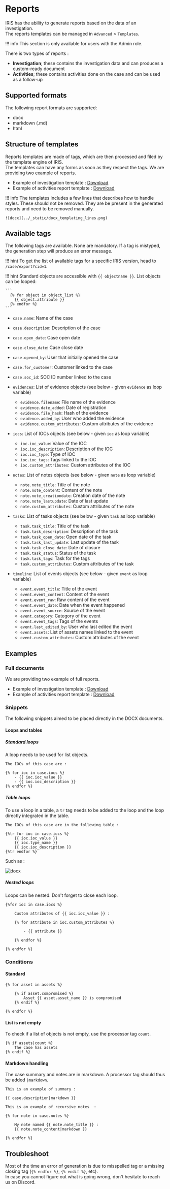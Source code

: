 # Reports

IRIS has the ability to generate reports based on the data of an investigation.    
The reports templates can be managed in ``Advanced`` > ``Templates``.

!!! info
    This section is only available for users with the Admin role.

There is two types of reports : 

- **Investigation**; these contains the investigation data and can produces a custom-ready document
- **Activities**; these contains activities done on the case and can be used as a follow-up  

## Supported formats 
The following report formats are supported: 

- docx 
- markdown (.md)
- html 

## Structure of templates
Reports templates are made of tags, which are then processed and filed by the template engine of IRIS.   
The templates can have any forms as soon as they respect the tags. We are providing two example of reports. 

- Example of investigation template : [Download](example_reports/iris_report_template.docx) 
- Example of activities report template : [Download](example_reports/iris_activity_report_template.docx)

!!! info 
    The templates includes a few lines that describes how to handle styles. These should not be removed. 
    They are be present in the generated reports and need to be removed manually. 

    ![docx](../_static/docx_templating_lines.png)

## Available tags
The following tags are available. None are mandatory. If a tag is mistyped, the generation step will produce an error message.    

!!! hint 
    To get the list of available tags for a specific IRIS version, head to `/case/export?cid=1`. 
    

!!! hint 
    Standard objects are accessible with ``{{ objectname }}``.
    List objects can be looped:

    ```
      {% for object in object_list %}
        {{ object.attribute }}
      {% endfor %} 
    ```


- ``case.name``: Name of the case
- ``case.description``: Description of the case
- ``case.open_date``: Case open date 
- ``case.close_date``: Case close date 
- ``case.opened_by``: User that initially opened the case 
- ``case.for_customer``: Customer linked to the case 
- ``case.soc_id``: SOC ID number linked to the case 
- ``evidences``: List of evidence objects (see below - given ``evidence`` as loop variable)
    - ``evidence.filename``: File name of the evidence 
    - ``evidence.date_added``: Date of registration 
    - ``evidence.file_hash``: Hash of the evidence 
    - ``evidence.added_by``: User who added the evidence
    - ``evidence.custom_attributes``: Custom attributes of the evidence

- ``iocs``: List of IOCs objects (see below - given ``ioc`` as loop variable)
    - ``ioc.ioc_value``: Value of the IOC 
    - ``ioc.ioc_description``: Description of the IOC
    - ``ioc.ioc_type``: Type of IOC 
    - ``ioc.ioc_tags``: Tags linked to the IOC 
    - ``ioc.custom_attributes``: Custom attributes of the IOC

- ``notes``: List of notes objects (see below - given ``note`` as loop variable)
    - ``note.note_title``: Title of the note 
    - ``note.note_content``: Content of the note 
    - ``note.note_creationdate``: Creation date of the note 
    - ``note.note_lastupdate``: Date of last update 
    - ``note.custom_attributes``: Custom attributes of the note

- ``tasks``: List of tasks objects (see below - given ``task`` as loop variable)

    - ``task.task_title``: Title of the task 
    - ``task.task_description``: Description of the task 
    - ``task.task_open_date``: Open date of the task 
    - ``task.task_last_update``: Last update of the task 
    - ``task.task_close_date``: Date of closure 
    - ``task.task_status``: Status of the task 
    - ``task.task_tags``: Task for the tags 
    - ``task.custom_attributes``: Custom attributes of the task

- `timeline`: List of events objects (see below - given ``event`` as loop variable)

    - ``event.event_title``: Title of the event 
    - ``event.event_content``: Content of the event 
    - ``event.event_raw``: Raw content of the event 
    - ``event.event_date``: Date when the event happened 
    - ``event.event_source``: Source of the event 
    - ``event.category``: Category of the event 
    - ``event.event_tags``: Tags of the events 
    - ``event.last_edited_by``: User who last edited the event 
    - ``event.assets``: List of assets names linked to the event
    - ``event.custom_attributes``: Custom attributes of the event


## Examples 
### Full documents 
We are providing two example of full reports. 

- Example of investigation template : [Download](example_reports/iris_report_template.docx) 
- Example of activities report template : [Download](example_reports/iris_activity_report_template.docx)


### Snippets 
The following snippets aimed to be placed directly in the DOCX documents.   

#### Loops and tables 
##### Standard loops
A loop needs to be used for list objects. 
``` title="Loop on IOC example"
The IOCs of this case are : 

{% for ioc in case.iocs %}
    - {{ ioc.ioc_value }}
    - {{ ioc.ioc_description }}
{% endfor %}
```

##### Table loops
To use a loop in a table, a `tr` tag needs to be added to the loop and the loop directly integrated in the table. 
``` title="Loop on IOC table example"
The IOCs of this case are in the following table : 

{%tr for ioc in case.iocs %}
    {{ ioc.ioc_value }}
    {{ ioc.type_name }}
    {{ ioc.ioc_description }}
{%tr endfor %}
```
Such as : 

![docx](../_static/docx_ioc_loop.png)

##### Nested loops
Loops can be nested. Don't forget to close each loop. 

``` title="Nested loop"
{%for ioc in case.iocs %}

    Custom attributes of {{ ioc.ioc_value }} :

    {% for attribute in ioc.custom_attributes %}

        - {{ attribute }}

    {% endfor %}

{% endfor %}
```

### Conditions 
#### Standard 
``` title="Check if asset is compromised"
{% for asset in assets %} 
    
    {% if asset.compromised %}
        Asset {{ asset.asset_name }} is compromised
    {% endif %}

{% endfor %}
```

#### List is not empty
To check if a list of objects is not empty, use the processor tag `count`.  

``` title="Check if case has assets"
{% if assets|count %} 
    The case has assets
{% endif %}
```

#### Markdown handling
The case summary and notes are in markdown. A processor tag should thus be added `|markdown`.  
``` title="Summary as markdown"
This is an example of summary : 

{{ case.description|markdown }}
```

``` title="Loop over notes"
This is an example of recursive notes  : 

{% for note in case.notes %}

    My note named {{ note.note_title }} : 
    {{ note.note_content|markdown }}

{% endfor %}
```

## Troubleshoot 
Most of the time an error of generation is due to misspelled tag or a missing closing tag (`{% endfor %}`, `{% endif %}`, etc).  
In case you cannot figure out what is going wrong, don't hesitate to reach us on Discord.
